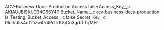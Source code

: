 <?xml version="1.0" encoding="UTF-8"?>
<CustomMetadata xmlns="http://soap.sforce.com/2006/04/metadata" xmlns:xsi="http://www.w3.org/2001/XMLSchema-instance" xmlns:xsd="http://www.w3.org/2001/XMLSchema">
    <label>ACV-Business-Docs-Production Access</label>
    <protected>false</protected>
    <values>
        <field>Access_Key__c</field>
        <value xsi:type="xsd:string">AKIAUJBISKUO34G6SY4P</value>
    </values>
    <values>
        <field>Bucket_Name__c</field>
        <value xsi:type="xsd:string">acv-business-docs-production</value>
    </values>
    <values>
        <field>Is_Testing_Bucket_Access__c</field>
        <value xsi:type="xsd:boolean">false</value>
    </values>
    <values>
        <field>Secret_Key__c</field>
        <value xsi:type="xsd:string">RloI/rJ5s4df2ozwi0r4PdTrKX/Co3grbTTr/MEP</value>
    </values>
</CustomMetadata>
